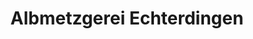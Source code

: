 ---
title: "Albmetzgerei Echterdingen"
url: /leinfelden-echterdingen/albmetzgerei-echterdingen/
shop: Metzgerei
---